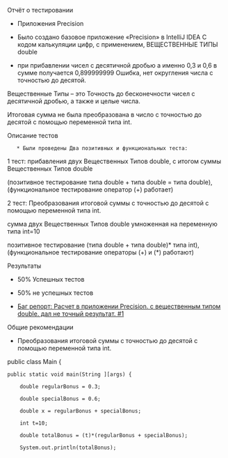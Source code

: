 Отчёт о тестировании 

* Приложения Precision

* Было создано базовое приложение «Precision» в IntelliJ IDEA С кодом калькуляции цифр, с применением, ВЕЩЕСТВЕННЫЕ ТИПЫ double

 * при прибавлении чисел с десятичной дробью а именно 0,3 и 0,6 в сумме получается 0,899999999 Ошибка, нет округления числа с точностью до десятой.

Вещественные Типы – это Точность до бесконечности чисел с десятичной дробью, а также и целые числа.

Итоговая сумма не была преобразована в число с точностью до десятой с помощью переменной типа int.

Описание тестов 

       * Были проведены Два позитивных и функциональных теста:

 1 тест: прибавления двух Вещественных Типов double, с итогом суммы Вещественных Типов double 

 (позитивное тестирование типа double + типа  double = типа double), 
 (функциональное тестирование оператор (+) работает)

2 тест: Преобразования итоговой суммы с точностью до десятой с помощью переменной типа int. 

сумма  двух Вещественных Типов double умноженная на  переменную типа int=10 

позитивное тестирование (типа double + типа double)* типа int), (функциональное тестирование операторы (+) и (*) работают)


Результаты
* 50% Успешных тестов
* 50% не успешных тестов

* [Баг репорт: Расчет в приложении Precision. c вещественным типом double. дал не точный результат. #1](https://github.com/nansan77/-2---Precision/issues/1)

Общие рекомендации

* Преобразования итоговой суммы с точностью до десятой с помощью переменной типа int. 

public class Main {

    public static void main(String ][args) {

        double regularBonus = 0.3;

        double specialBonus = 0.6;

        double x = regularBonus + specialBonus;

        int t=10;

        double totalBonus = (t)*(regularBonus + specialBonus);

        System.out.println(totalBonus);
